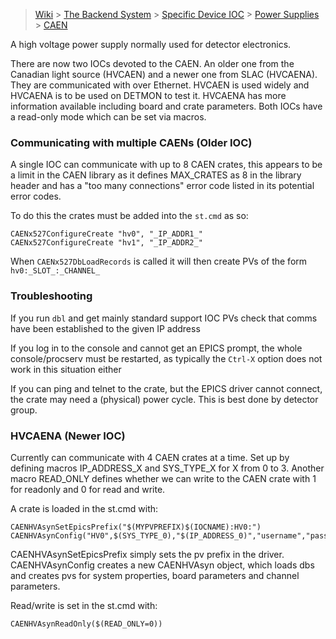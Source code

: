 > [Wiki](Home) > [The Backend System](The-Backend-System) > [Specific Device IOC](Specific-Device-IOC) > [Power Supplies](Power-Supplies) > [CAEN](CAEN)

A high voltage power supply normally used for detector electronics.

There are now two IOCs devoted to the CAEN. An older one from the Canadian light source (HVCAEN) and a newer one from SLAC (HVCAENA). They are communicated with over Ethernet. HVCAEN is used widely and HVCAENA is to be used on DETMON to test it. HVCAENA has more information available including board and crate parameters. Both IOCs have a read-only mode which can be set via macros.

### Communicating with multiple CAENs (Older IOC)
A single IOC can communicate with up to 8 CAEN crates, this appears to be a limit in the CAEN library as it defines MAX_CRATES as 8 in the library header and has a "too many connections" error code listed in its potential error codes. 

To do this the crates must be added into the `st.cmd` as so:

```
CAENx527ConfigureCreate "hv0", "_IP_ADDR1_"
CAENx527ConfigureCreate "hv1", "_IP_ADDR2_"
```

When `CAENx527DbLoadRecords` is called it will then create PVs of the form `hv0:_SLOT_:_CHANNEL_`

### Troubleshooting
If you run `dbl` and get mainly standard support IOC PVs check that comms have been established to the given IP address

If you log in to the console and cannot get an EPICS prompt, the whole console/procserv must be restarted, as typically the `Ctrl-X` option does not work in this situation either

If you can ping and telnet to the crate, but the EPICS driver cannot connect, the crate may need a (physical) power cycle. This is best done by detector group.

### HVCAENA (Newer IOC)

Currently can communicate with 4 CAEN crates at a time. Set up by defining macros IP_ADDRESS_X and SYS_TYPE_X for X from 0 to 3. Another macro READ_ONLY defines whether we can write to the CAEN crate with 1 for readonly and 0 for read and write.

A crate is loaded in the st.cmd with:

```
CAENHVAsynSetEpicsPrefix("$(MYPVPREFIX)$(IOCNAME):HV0:")
CAENHVAsynConfig("HV0",$(SYS_TYPE_0),"$(IP_ADDRESS_0)","username","password")
```

CAENHVAsynSetEpicsPrefix simply sets the pv prefix in the driver.
CAENHVAsynConfig creates a new CAENHVAsyn object, which loads dbs and creates pvs for system properties, board parameters and channel parameters. 

Read/write is set in the st.cmd with:

`CAENHVAsynReadOnly($(READ_ONLY=0))`


